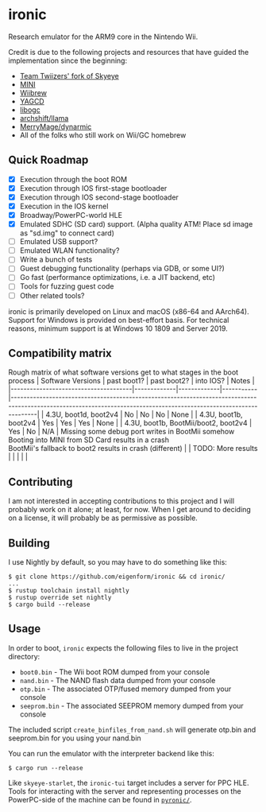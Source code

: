 # ironic
Research emulator for the ARM9 core in the Nintendo Wii.

Credit is due to the following projects and resources that have guided the 
implementation since the beginning:

- [Team Twiizers' fork of Skyeye](https://github.com/marcan/skyeye-starlet)
- [MINI](https://github.com/fail0verflow/mini)
- [Wiibrew](https://wiibrew.org)
- [YAGCD](https://gc-forever.com/yagcd/)
- [libogc](https://github.com/devkitPro/libogc)
- [archshift/llama](https://github.com/archshift/llama)
- [MerryMage/dynarmic](https://github.com/MerryMage/dynarmic)
- All of the folks who still work on Wii/GC homebrew

## Quick Roadmap
- [x] Execution through the boot ROM
- [x] Execution through IOS first-stage bootloader
- [x] Execution through IOS second-stage bootloader
- [x] Execution in the IOS kernel
- [x] Broadway/PowerPC-world HLE 
- [x] Emulated SDHC (SD card) support. (Alpha quality ATM! Place sd image as "sd.img" to connect card)
- [ ] Emulated USB support?
- [ ] Emulated WLAN functionality?
- [ ] Write a bunch of tests
- [ ] Guest debugging functionality (perhaps via GDB, or some UI?)
- [ ] Go fast (performance optimizations, i.e. a JIT backend, etc)
- [ ] Tools for fuzzing guest code
- [ ] Other related tools?

ironic is primarily developed on Linux and macOS (x86-64 and AArch64).
Support for Windows is provided on best-effort basis. For technical reasons, minimum support is at Windows 10 1809 and Server 2019.


## Compatibility matrix
Rough matrix of what software versions get to what stages in the boot process
| Software Versions                    | past boot1? | past boot2? | into IOS? | Notes                                                                                                                                                              |
|--------------------------------------|-------------|-------------|-----------|--------------------------------------------------------------------------------------------------------------------------------------------------------------------|
| 4.3U, boot1d, boot2v4                | No          | No          | No        | None                                                                                                                                                               |
| 4.3U, boot1b, boot2v4                | Yes         | Yes         | Yes       | None                                                                                                                                                               |
| 4.3U, boot1b, BootMii/boot2, boot2v4 | Yes         | No          | N/A       | Missing some debug port writes in BootMii somehow<br>Booting into MINI from SD Card results in a crash<br>BootMii's fallback to boot2 results in crash (different) |
| TODO: More results                   |             |             |           |                                                                                                                                                                    |

## Contributing
I am not interested in accepting contributions to this project and I will 
probably work on it alone; at least, for now. When I get around to deciding on 
a license, it will probably be as permissive as possible.

## Building
I use Nightly by default, so you may have to do something like this:
```
$ git clone https://github.com/eigenform/ironic && cd ironic/
...
$ rustup toolchain install nightly
$ rustup override set nightly
$ cargo build --release
```

## Usage
In order to boot, `ironic` expects the following files to live in the project 
directory:

- `boot0.bin` - The Wii boot ROM dumped from your console
- `nand.bin` - The NAND flash data dumped from your console
- `otp.bin` - The associated OTP/fused memory dumped from your console
- `seeprom.bin` - The associated SEEPROM memory dumped from your console

The included script `create_binfiles_from_nand.sh` will generate otp.bin and seeprom.bin for you using your nand.bin

You can run the emulator with the interpreter backend like this:
```
$ cargo run --release
```

Like `skyeye-starlet`, the `ironic-tui` target includes a server for PPC HLE.
Tools for interacting with the server and representing processes on the 
PowerPC-side of the machine can be found in [`pyronic/`](pyronic/).

